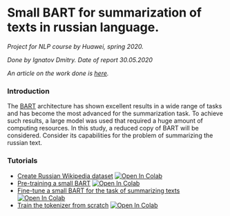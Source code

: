 # Small BART for summarization of texts in russian language.
*Project for NLP course by Huawei, spring 2020.*

*Done by Ignatov Dmitry. Date of report 30.05.2020*

*An article on the work done is [here](https://www.dropbox.com/s/lc2vug0s5tjluaa/Small_BART_for_the_problem_of_summarizing_the_Russian_language.pdf?dl=0).*

### Introduction

The [BART](https://arxiv.org/pdf/1910.13461.pdf) architecture has shown excellent results in a wide range of tasks and has 
become the most advanced for the summarization task.  To achieve such results, a large 
model was used that required a huge amount of computing resources. In this study, a 
reduced copy of BART will be considered. Consider its capabilities for the problem of 
summarizing the russian text.

### Tutorials
- [Create Russian Wikipedia dataset](./examples/ruWiki.ipynb) [![Open In Colab](https://colab.research.google.com/assets/colab-badge.svg)](https://colab.research.google.com/github/IgnatovD/ruBart/blob/master/examples/ruWiki.ipynb)
- [Pre-training a small BART](./examples/TrainerMLM.ipynb) [![Open In Colab](https://colab.research.google.com/assets/colab-badge.svg)](https://colab.research.google.com/github/IgnatovD/ruBart/blob/master/examples/TrainerMLM.ipynb)
- [Fine-tune a small BART for the task of summarizing texts](./examples/FineTune.ipynb) [![Open In Colab](https://colab.research.google.com/assets/colab-badge.svg)](https://colab.research.google.com/github/IgnatovD/ruBart/blob/master/examples/FineTune.ipynb)
- [Train the tokenizer from scratch](./examples/train_tokenizer.ipynb) [![Open In Colab](https://colab.research.google.com/assets/colab-badge.svg)](https://colab.research.google.com/github/IgnatovD/ruBart/blob/master/examples/train_tokenizer.ipynb)